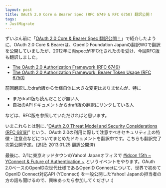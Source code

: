 ```yaml
---
layout: post
title: OAuth 2.0 Core & Bearer Spec (RFC 6749 & RFC 6750) 翻訳公開！
tags:
- JustMigrate
---
```

<p>ずいぶん前に「<a href="/blog/archives/20111129-oauth-20-core-bearer-spec-76993">OAuth 2.0 Core &amp; Bearer Spec 翻訳公開！</a>」で紹介したように、OAuth 2.0 Core &amp; Bearerは、OpenID Foundation Japanの翻訳WGで翻訳を公開していましたが、2012年に両specがRFC化されたのを受け、今回RFC版も翻訳しました。</p>
<ul><li><a href="http://openid-foundation-japan.github.com/rfc6749.ja.html">The OAuth 2.0 Authorization Framework (RFC 6749)</a></li>
<li><a href="http://openid-foundation-japan.github.com/rfc6750.ja.html">The OAuth 2.0 Authorization Framework: Bearer Token Usage (RFC 6750)</a></li>
</ul><p>前回翻訳したdraft版から仕様自体に大きな変更はありませんが、特に</p>
<ul><li>まだdraft版も読んだことが無い人</li>
<li>自社のAPIドキュメントからdraft版の翻訳にリンクしている人</li>
</ul><p>などは、RFC版を参照していただければと思います。</p>
<p>いまこれらとは別に、”<a href="http://openid-foundation-japan.github.com/rfc6819.ja.html">OAuth 2.0 Threat Model and Security Considerations (RFC 6819)</a>” という、OAuth 2.0の利用に際して注意すべきセキュリティ上の特徴・注意点などについてまとめたドキュメントを翻訳中です。こちらも翻訳完了次第公開予定。(追記: 2013.01.25 翻訳公開済)</p>
<p>最後に、2/1に東京ミッドタウンのYahoo! Japanオフィスで <a href="http://idcon.doorkeeper.jp/events/2448">#idcon 15th ~ YConnect &amp; Future of Authentication ~</a> というイベントをやります。OAuth 2.0ベースのOpenID次世代仕様であるOpenID Connectについて、世界で初めてOpenID Connect対応API (YConnect) を一般公開したYahoo! Japanの担当者の方の話も聞けるので、興味あったら参加してください :)</p>
